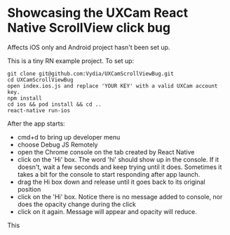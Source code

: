# Showcasing the UXCam React Native ScrollView click bug

Affects iOS only and Android project hasn't been set up.

This is a tiny RN example project.  To set up:
```
git clone git@github.com:Vydia/UXCamScrollViewBug.git
cd UXCamScrollViewBug
open index.ios.js and replace 'YOUR KEY' with a valid UXCam account key.
npm install
cd ios && pod install && cd ..
react-native run-ios
```

After the app starts:
- cmd+d to bring up developer menu
- choose Debug JS Remotely
- open the Chrome console on the tab created by React Native
- click on the 'Hi' box.  The word 'hi' should show up in the console.  If it doesn't, wait a few seconds and keep trying until it does.  Sometimes it takes a bit for the console to start responding after app launch.
- drag the Hi box down and release until it goes back to its original position
- click on the 'Hi' box.  Notice there is no message added to console, nor does the opacity change during the click
- click on it again.  Message will appear and opacity will reduce.

This 
